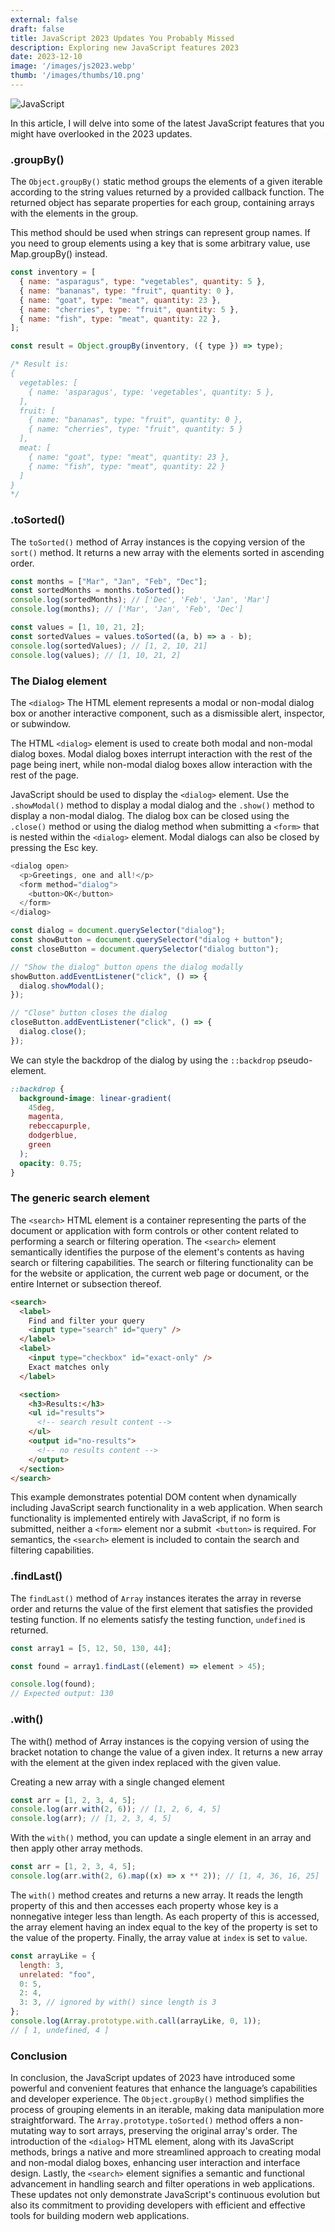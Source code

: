 ```yaml
---
external: false
draft: false
title: JavaScript 2023 Updates You Probably Missed
description: Exploring new JavaScript features 2023 
date: 2023-12-10
image: '/images/js2023.webp'
thumb: '/images/thumbs/10.png'
---
```


![JavaScript](/images/js2023.webp)

In this article, I will delve into some of the latest JavaScript features that you might have overlooked in the 2023 updates.

### .groupBy()

The `Object.groupBy()` static method groups the elements of a given iterable according to the string values returned by a provided callback function. The returned object has separate properties for each group, containing arrays with the elements in the group.

This method should be used when strings can represent group names. If you need to group elements using a key that is some arbitrary value, use Map.groupBy() instead.

```js
const inventory = [
  { name: "asparagus", type: "vegetables", quantity: 5 },
  { name: "bananas", type: "fruit", quantity: 0 },
  { name: "goat", type: "meat", quantity: 23 },
  { name: "cherries", type: "fruit", quantity: 5 },
  { name: "fish", type: "meat", quantity: 22 },
];
```

```js
const result = Object.groupBy(inventory, ({ type }) => type);

/* Result is:
{
  vegetables: [
    { name: 'asparagus', type: 'vegetables', quantity: 5 },
  ],
  fruit: [
    { name: "bananas", type: "fruit", quantity: 0 },
    { name: "cherries", type: "fruit", quantity: 5 }
  ],
  meat: [
    { name: "goat", type: "meat", quantity: 23 },
    { name: "fish", type: "meat", quantity: 22 }
  ]
}
*/
```

### .toSorted()
The `toSorted()` method of Array instances is the copying version of the `sort()` method. It returns a new array with the elements sorted in ascending order.

```js
const months = ["Mar", "Jan", "Feb", "Dec"];
const sortedMonths = months.toSorted();
console.log(sortedMonths); // ['Dec', 'Feb', 'Jan', 'Mar']
console.log(months); // ['Mar', 'Jan', 'Feb', 'Dec']

const values = [1, 10, 21, 2];
const sortedValues = values.toSorted((a, b) => a - b);
console.log(sortedValues); // [1, 2, 10, 21]
console.log(values); // [1, 10, 21, 2]
```

### The Dialog element

The `<dialog>` The HTML element represents a modal or non-modal dialog box or another interactive component, such as a dismissible alert, inspector, or subwindow.

The HTML `<dialog>` element is used to create both modal and non-modal dialog boxes. Modal dialog boxes interrupt interaction with the rest of the page being inert, while non-modal dialog boxes allow interaction with the rest of the page.

JavaScript should be used to display the `<dialog>` element. Use the `.showModal()` method to display a modal dialog and the `.show()` method to display a non-modal dialog. The dialog box can be closed using the `.close()` method or using the dialog method when submitting a `<form>` that is nested within the `<dialog>` element. Modal dialogs can also be closed by pressing the Esc key.

```js
<dialog open>
  <p>Greetings, one and all!</p>
  <form method="dialog">
    <button>OK</button>
  </form>
</dialog>
```

```js
const dialog = document.querySelector("dialog");
const showButton = document.querySelector("dialog + button");
const closeButton = document.querySelector("dialog button");

// "Show the dialog" button opens the dialog modally
showButton.addEventListener("click", () => {
  dialog.showModal();
});

// "Close" button closes the dialog
closeButton.addEventListener("click", () => {
  dialog.close();
});
```

We can style the backdrop of the dialog by using the `::backdrop` pseudo-element.

```css
::backdrop {
  background-image: linear-gradient(
    45deg,
    magenta,
    rebeccapurple,
    dodgerblue,
    green
  );
  opacity: 0.75;
}
```

### The generic search element
The `<search>` HTML element is a container representing the parts of the document or application with form controls or other content related to performing a search or filtering operation. The `<search>` element semantically identifies the purpose of the element's contents as having search or filtering capabilities. The search or filtering functionality can be for the website or application, the current web page or document, or the entire Internet or subsection thereof.

```html
<search>
  <label>
    Find and filter your query
    <input type="search" id="query" />
  </label>
  <label>
    <input type="checkbox" id="exact-only" />
    Exact matches only
  </label>

  <section>
    <h3>Results:</h3>
    <ul id="results">
      <!-- search result content -->
    </ul>
    <output id="no-results">
      <!-- no results content -->
    </output>
  </section>
</search>
```

This example demonstrates potential DOM content when dynamically including JavaScript search functionality in a web application. When search functionality is implemented entirely with JavaScript, if no form is submitted, neither a `<form>` element nor a submit` <button>` is required. For semantics, the `<search>` element is included to contain the search and filtering capabilities.

### .findLast()

The `findLast()` method of `Array` instances iterates the array in reverse order and returns the value of the first element that satisfies the provided testing function. If no elements satisfy the testing function, `undefined` is returned.

```js
const array1 = [5, 12, 50, 130, 44];

const found = array1.findLast((element) => element > 45);

console.log(found);
// Expected output: 130
```

### .with()
The with() method of Array instances is the copying version of using the bracket notation to change the value of a given index. It returns a new array with the element at the given index replaced with the given value.

Creating a new array with a single changed element

```js
const arr = [1, 2, 3, 4, 5];
console.log(arr.with(2, 6)); // [1, 2, 6, 4, 5]
console.log(arr); // [1, 2, 3, 4, 5]
```

With the `with()` method, you can update a single element in an array and then apply other array methods.

```js
const arr = [1, 2, 3, 4, 5];
console.log(arr.with(2, 6).map((x) => x ** 2)); // [1, 4, 36, 16, 25]
```

The `with()` method creates and returns a new array. It reads the length property of this and then accesses each property whose key is a nonnegative integer less than length. As each property of this is accessed, the array element having an index equal to the key of the property is set to the value of the property. Finally, the array value at `index` is set to `value`.

```js
const arrayLike = {
  length: 3,
  unrelated: "foo",
  0: 5,
  2: 4,
  3: 3, // ignored by with() since length is 3
};
console.log(Array.prototype.with.call(arrayLike, 0, 1));
// [ 1, undefined, 4 ]
```

### Conclusion

In conclusion, the JavaScript updates of 2023 have introduced some powerful and convenient features that enhance the language’s capabilities and developer experience. The `Object.groupBy()` method simplifies the process of grouping elements in an iterable, making data manipulation more straightforward. The `Array.prototype.toSorted()` method offers a non-mutating way to sort arrays, preserving the original array's order. The introduction of the `<dialog>` HTML element, along with its JavaScript methods, brings a native and more streamlined approach to creating modal and non-modal dialog boxes, enhancing user interaction and interface design. Lastly, the `<search>` element signifies a semantic and functional advancement in handling search and filter operations in web applications. These updates not only demonstrate JavaScript's continuous evolution but also its commitment to providing developers with efficient and effective tools for building modern web applications.
